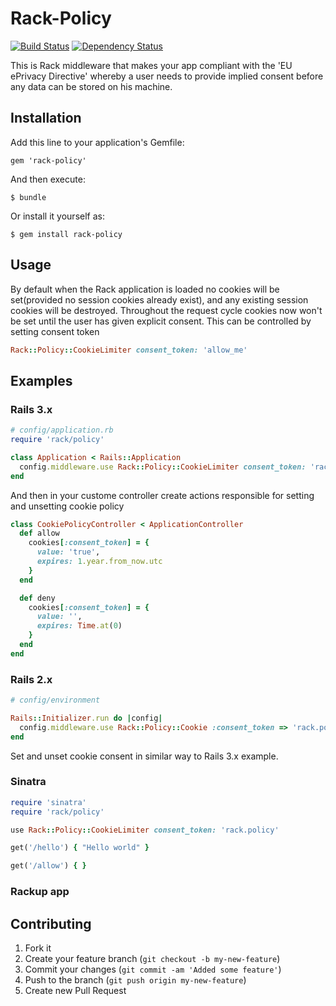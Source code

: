 # Rack-Policy
[![Build Status](https://secure.travis-ci.org/peter-murach/rack-policy.png?branch=master)][travis] [![Dependency Status](https://gemnasium.com/peter-murach/rack-policy.png?travis)][gemnasium]

[travis]: http://travis-ci.org/peter-murach/rack-policy
[gemnasium]: https://gemnasium.com/peter-murach/rack-policy

This is Rack middleware that makes your app compliant with the 'EU ePrivacy Directive'
whereby a user needs to provide implied consent before any data can be stored on his
machine.

## Installation

Add this line to your application's Gemfile:

    gem 'rack-policy'

And then execute:

    $ bundle

Or install it yourself as:

    $ gem install rack-policy

## Usage

By default when the Rack application is loaded no cookies will be set(provided no session cookies already exist), and any existing session cookies will be destroyed. Throughout the request cycle cookies now won't be set until the user has given explicit consent. This can be controlled by setting consent token

```ruby
Rack::Policy::CookieLimiter consent_token: 'allow_me'
```

## Examples

### Rails 3.x

```ruby
# config/application.rb
require 'rack/policy'

class Application < Rails::Application
  config.middleware.use Rack::Policy::CookieLimiter consent_token: 'rack.policy'
end
```

And then in your custome controller create actions responsible for setting and unsetting cookie policy

```ruby
class CookiePolicyController < ApplicationController
  def allow
    cookies[:consent_token] = {
      value: 'true',
      expires: 1.year.from_now.utc
    }
  end

  def deny
    cookies[:consent_token] = {
      value: '',
      expires: Time.at(0)
    }
  end
end
```

### Rails 2.x

```ruby
# config/environment

Rails::Initializer.run do |config|
  config.middleware.use Rack::Policy::Cookie :consent_token => 'rack.policy'
end
```

Set and unset cookie consent in similar way to Rails 3.x example.

### Sinatra

```ruby
require 'sinatra'
require 'rack/policy'

use Rack::Policy::CookieLimiter consent_token: 'rack.policy'

get('/hello') { "Hello world" }

get('/allow') { }
```

### Rackup app

## Contributing

1. Fork it
2. Create your feature branch (`git checkout -b my-new-feature`)
3. Commit your changes (`git commit -am 'Added some feature'`)
4. Push to the branch (`git push origin my-new-feature`)
5. Create new Pull Request
